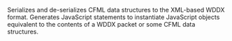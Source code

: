Serializes and de-serializes CFML data structures to the XML-based WDDX format.
  Generates JavaScript statements to instantiate JavaScript objects equivalent to the contents of a
  WDDX packet or some CFML data structures.